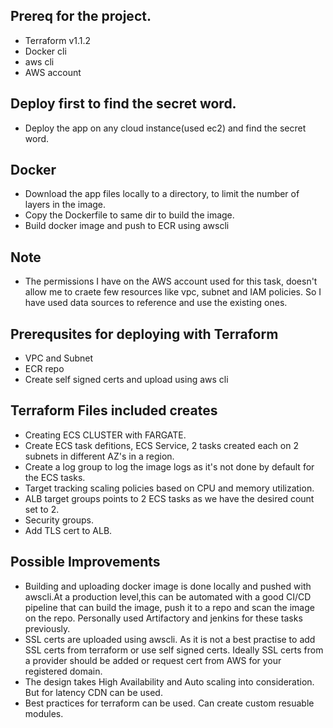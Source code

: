 ## Prereq for the project.
- Terraform v1.1.2 
- Docker cli
- aws cli
- AWS account

## Deploy first to find the secret word.
- Deploy the app on any cloud instance(used ec2) and find the secret word.

## Docker
- Download the app files locally to a directory, to limit the number of layers in the image. 
- Copy the Dockerfile to same dir to build the image.
- Build docker image and push to ECR using awscli

## Note 
- The permissions I have on the AWS account used for this task, doesn't allow me to craete few resources like vpc, subnet and IAM policies. So I have used data sources to reference and use the existing ones.

## Prerequsites for deploying with Terraform 
- VPC and Subnet
- ECR repo
- Create self signed certs and upload using aws cli

## Terraform Files included creates
-  Creating ECS CLUSTER with FARGATE.
-  Create ECS task defitions, ECS Service, 2 tasks created each on 2 subnets in different AZ's in a region. 
-  Create a log group to log the image logs as it's not done by default for the ECS tasks.
-  Target tracking scaling policies based on CPU and memory utilization.
-  ALB target groups points to 2 ECS tasks as we have the desired count set to 2.
-  Security groups.
-  Add TLS cert to ALB.

## Possible Improvements
- Building and uploading docker image is done locally and pushed with awscli.At a production level,this can be automated with a good CI/CD pipeline that can build the image, push it to a repo and scan the image on the repo. Personally used Artifactory and jenkins for these tasks previously.
- SSL certs are uploaded using awscli. As it is not a best practise to add SSL certs from terraform or use self signed certs. Ideally SSL certs from a provider should be added or request cert from AWS for your registered domain.
- The design takes High Availability and Auto scaling into consideration. But for latency CDN can be used.
- Best practices for terraform can be used. Can create custom resuable modules.
